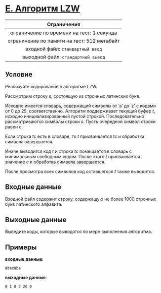 # [E. Алгоритм LZW](E.java)

| Ограничения                                 |
|:-------------------------------------------:|
| ограничение по времени на тест: 1 секунда   |
| ограничение по памяти на тест: 512 мегабайт |
| входной файл: `стандартный ввод`            |
| выходной файл: `стандартный вывод`          |

## Условие

Реализуйте кодирование в алгоритме LZW.

Рассмотрим строку $s$, состоящую из строчных латинских букв.

Исходно имеется словарь, содержащий символы от ‘a’ до ‘z’ с кодами от 0 до 25, соответственно. Алгоритм поддерживает текущий буфер $t$, исходно инициализированный пустой строкой. Последовательно рассматриваются символы строки $s$. Пусть очередной символ строки равен $c$.

Если строка $tc$ есть в словаре, то $t$ присваивается $tc$ и обработка символа завершается.

Иначе выводится код $t$ и строка $tc$ помещается в словарь с минимальным свободным кодом. После этого $t$ присваивается значение $c$ и обработка символа завершается.

После просмотра всех символов код оставшегося $t$ также выводится.

## Входные данные

Входной файл содержит строку, содержащую не более 1000 строчных букв латинского алфавита.

## Выходные данные

Выведите коды, которые выводятся по мере выполнения алгоритма.

## Примеры

**входные данные**:

```text
abacaba
```

**выходные данные**:

```text
0 1 0 2 26 0
```
